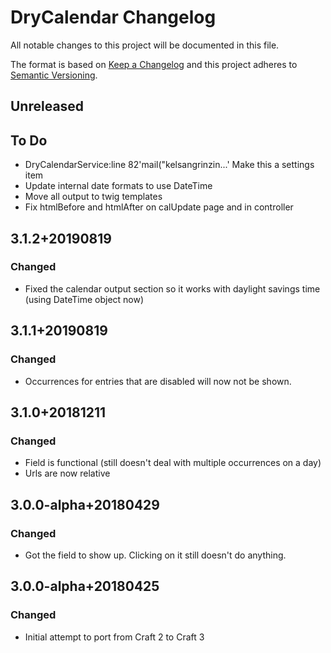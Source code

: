 # DryCalendar Changelog

All notable changes to this project will be documented in this file.

The format is based on [Keep a Changelog](http://keepachangelog.com/) and this project adheres to [Semantic Versioning](http://semver.org/).

## Unreleased

## To Do
- DryCalendarService:line 82'mail("kelsangrinzin...'
  Make this a settings item
- Update internal date formats to use DateTime
- Move all output to twig templates
- Fix htmlBefore and htmlAfter on calUpdate page and in controller

## 3.1.2+20190819
### Changed
- Fixed the calendar output section so it works with daylight savings time (using DateTime object now)

## 3.1.1+20190819
### Changed
- Occurrences for entries that are disabled will now not be shown.

## 3.1.0+20181211
### Changed
- Field is functional (still doesn't deal with multiple occurrences on a day)
- Urls are now relative

## 3.0.0-alpha+20180429
### Changed
- Got the field to show up. Clicking on it still doesn't do anything.

## 3.0.0-alpha+20180425
### Changed
- Initial attempt to port from Craft 2 to Craft 3
